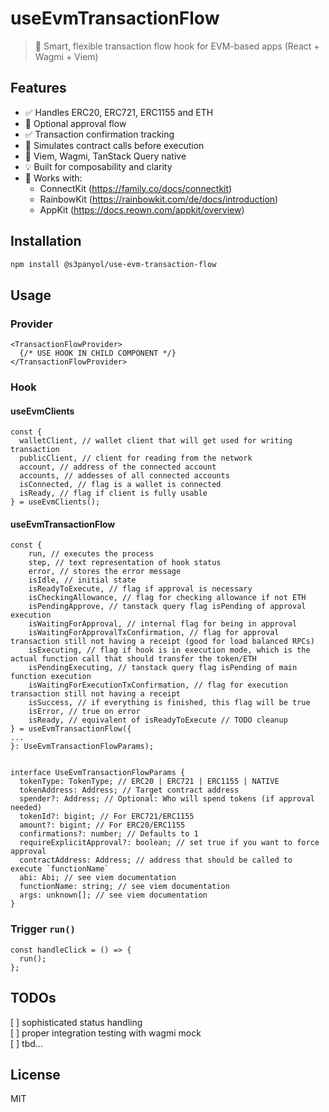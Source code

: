 # useEvmTransactionFlow

> 🧠 Smart, flexible transaction flow hook for EVM-based apps (React + Wagmi + Viem)

## Features

- ✅ Handles ERC20, ERC721, ERC1155 and ETH
- 🔁 Optional approval flow
- ✅ Transaction confirmation tracking
- 🧪 Simulates contract calls before execution
- 🔗 Viem, Wagmi, TanStack Query native
- 💡 Built for composability and clarity
- 💪 Works with:
  - ConnectKit (https://family.co/docs/connectkit)
  - RainbowKit (https://rainbowkit.com/de/docs/introduction)
  - AppKit (https://docs.reown.com/appkit/overview)

## Installation

```bash
npm install @s3panyol/use-evm-transaction-flow
```

## Usage

### Provider

```tsx
<TransactionFlowProvider>
  {/* USE HOOK IN CHILD COMPONENT */}
</TransactionFlowProvider>
```

### Hook

#### useEvmClients

```tsx
const {
  walletClient, // wallet client that will get used for writing transaction
  publicClient, // client for reading from the network
  account, // address of the connected account
  accounts, // addesses of all connected accounts
  isConnected, // flag is a wallet is connected
  isReady, // flag if client is fully usable
} = useEvmClients();
```

#### useEvmTransactionFlow

```tsx
const {
    run, // executes the process
    step, // text representation of hook status
    error, // stores the error message
    isIdle, // initial state
    isReadyToExecute, // flag if approval is necessary
    isCheckingAllowance, // flag for checking allowance if not ETH
    isPendingApprove, // tanstack query flag isPending of approval execution
    isWaitingForApproval, // internal flag for being in approval
    isWaitingForApprovalTxConfirmation, // flag for approval transaction still not having a receipt (good for load balanced RPCs)
    isExecuting, // flag if hook is in execution mode, which is the actual function call that should transfer the token/ETH
    isPendingExecuting, // tanstack query flag isPending of main function execution
    isWaitingForExecutionTxConfirmation, // flag for execution transaction still not having a receipt
    isSuccess, // if everything is finished, this flag will be true
    isError, // true on error
    isReady, // equivalent of isReadyToExecute // TODO cleanup
} = useEvmTransactionFlow({
...
}: UseEvmTransactionFlowParams);


interface UseEvmTransactionFlowParams {
  tokenType: TokenType; // ERC20 | ERC721 | ERC1155 | NATIVE
  tokenAddress: Address; // Target contract address
  spender?: Address; // Optional: Who will spend tokens (if approval needed)
  tokenId?: bigint; // For ERC721/ERC1155
  amount?: bigint; // For ERC20/ERC1155
  confirmations?: number; // Defaults to 1
  requireExplicitApproval?: boolean; // set true if you want to force approval
  contractAddress: Address; // address that should be called to execute `functionName`
  abi: Abi; // see viem documentation
  functionName: string; // see viem documentation
  args: unknown[]; // see viem documentation
}

```

### Trigger `run()`

```tsx
const handleClick = () => {
  run();
};
```

## TODOs

[ ] sophisticated status handling  
[ ] proper integration testing with wagmi mock  
[ ] tbd...

## License

MIT
